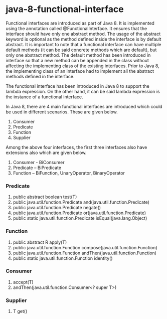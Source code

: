 # java-8-functional-interface

Functional interfaces are introduced as part of Java 8. It is implemented using the annotation called @FunctionalInterface. It ensures that the interface should have only one abstract method. The usage of the abstract keyword is optional as the method defined inside the interface is by default abstract. It is important to note that a functional interface can have multiple default methods (it can be said concrete methods which are default), but only one abstract method. The default method has been introduced in interface so that a new method can be appended in the class without affecting the implementing class of the existing interfaces. Prior to Java 8, the implementing class of an interface had to implement all the abstract methods defined in the interface.

The functional interface has been introduced in Java 8 to support the lambda expression. On the other hand, it can be said lambda expression is the instance of a functional interface.


In Java 8, there are 4 main functional interfaces are introduced which could be used in different scenarios. These are given below.

<ol>
  <li>Consumer</li>
<li>Predicate</li>
<li>Function</li>
<li>Supplier</li>
 </ol>

Among the above four interfaces, the first three interfaces also have extensions also which are given below.

<ol>
  <li>Consumer - BiConsumer</li>
  <li>Predicate – BiPredicate</li>
<li>Function – BiFunction, UnaryOperator, BinaryOperator</li>
  </ol>
  
  <h3>Predicate</h3>
<ol>
  <li>  public abstract boolean test(T) </li> 
   <li> public java.util.function.Predicate and(java.util.function.Predicate<? super T>)</li> 
   <li> public java.util.function.Predicate negate()</li> 
   <li> public java.util.function.Predicate or(java.util.function.Predicate<? super T>)</li>
   <li> public static java.util.function.Predicate isEqual(java.lang.Object)</li>
  </ol>

<h3>Function</h3>
<ol>
  <li>public abstract R apply(T)</li>
  <li>public <V> java.util.function.Function<V, R> compose(java.util.function.Function<? super V, ? extends T>)</li>
  <li>public <V> java.util.function.Function<T, V> andThen(java.util.function.Function<? super R, ? extends V>)</li>
  <li>public static <T> java.util.function.Function<T, T> identity()</li>
</ol>

<h3>Consumer</h3>
<ol>
  <li>accept(T)</li>
  <li>andThen(java.util.function.Consumer&lt;? super T&gt;)</li>

</ol>

<h3>Supplier</h3>
<ol>
  <li>T get()</li>
</ol>

